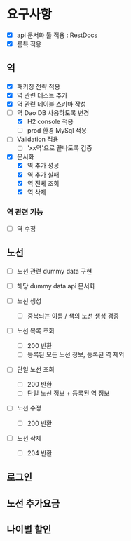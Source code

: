 # 요구사항

- [x] api 문서화 툴 적용 : RestDocs
- [x] 롬복 적용
   
## 역
- [x] 패키징 전략 적용
- [x] 역 관련 테스트 추가
- [x] 역 관련 테이블 스키마 작성
- [ ] 역 Dao DB 사용하도록 변경
  - [x] H2 console 적용
  - [ ] prod 환경 MySql 적용
   
- [ ] Validation 적용
  - [ ] 'xx역'으로 끝나도록 검증
    
- [x] 문서화
  - [x] 역 추가 성공
  - [x] 역 추가 실패
  - [x] 역 전체 조회
  - [x] 역 삭제
  
### 역 관련 기능
- [ ] 역 수정
  
## 노선
- [ ] 노선 관련 dummy data 구현
- [ ] 해당 dummy data api 문서화
  
- [ ] 노선 생성
    - [ ] 중복되는 이름 / 색의 노선 생성 검증
    
- [ ] 노선 목록 조회
  - [ ] 200 반환
  - [ ] 등록된 모든 노선 정보, 등록된 역 제외

- [ ] 단일 노선 조회
  - [ ] 200 반환
  - [ ] 단일 노선 정보 + 등록된 역 정보

- [ ] 노선 수정
  - [ ] 200 반환

- [ ] 노선 삭제
  - [ ] 204 반환
   

## 로그인
## 노선 추가요금
## 나이별 할인